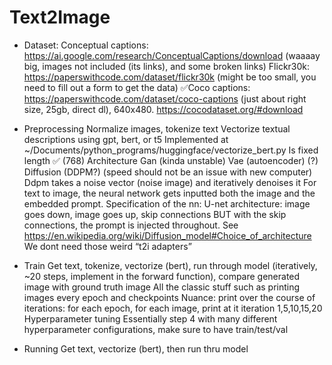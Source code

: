 # Text2Image

- Dataset:
  Conceptual captions: https://ai.google.com/research/ConceptualCaptions/download (waaaay big, images not included (its links), and some broken links)
  Flickr30k: https://paperswithcode.com/dataset/flickr30k (might be too small, you need to fill out a form to get the data)
  ✅Coco captions: https://paperswithcode.com/dataset/coco-captions (just about right size, 25gb, direct dl), 640x480. https://cocodataset.org/#download

- Preprocessing
  Normalize images, tokenize text
  Vectorize textual descriptions using gpt, bert, or t5
  Implemented at ~/Documents/python_programs/huggingface/vectorize_bert.py
  Is fixed length ✅ (768)
  Architecture
  Gan (kinda unstable)
  Vae (autoencoder) (?)
  Diffusion (DDPM?) (speed should not be an issue with new computer)
  Ddpm takes a noise vector (noise image) and iteratively denoises it
  For text to image, the neural network gets inputted both the image and the embedded prompt.
  Specification of the nn:
  U-net architecture: image goes down, image goes up, skip connections BUT with the skip connections, the prompt is injected throughout.
  See https://en.wikipedia.org/wiki/Diffusion_model#Choice_of_architecture
  We dont need those weird “t2i adapters”

- Train
  Get text, tokenize, vectorize (bert), run through model (iteratively, ~20 steps, implement in the forward function), compare generated image with ground truth image
  All the classic stuff such as printing images every epoch and checkpoints
  Nuance: print over the course of iterations: for each epoch, for each image, print at it iteration 1,5,10,15,20
  Hyperparameter tuning
  Essentially step 4 with many different hyperparameter configurations, make sure to have train/test/val
- Running
  Get text, vectorize (bert), then run thru model
